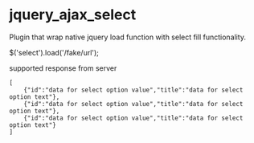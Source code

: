 jquery_ajax_select
==================
Plugin that wrap native jquery load function with select fill functionality.

$('select').load('/fake/url');

supported response from server

~~~
[
    {"id":"data for select option value","title":"data for select option text"},
    {"id":"data for select option value","title":"data for select option text"},
    {"id":"data for select option value","title":"data for select option text"}
]
~~~
